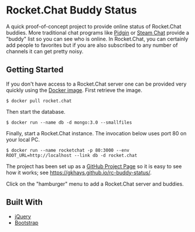 # Rocket.Chat Buddy Status

A quick proof-of-concept project to provide online status of Rocket.Chat buddies. More traditional chat programs like [Pidgin](https://pidgin.im/) or [Steam Chat](https://steamcommunity.com/chat/) provide a "buddy" list so you can see who is online. In Rocket.Chat, you can certainly add people to favorites but if you are also subscribed to any number of channels it can get pretty noisy.

## Getting Started

If you don't have access to a Rocket.Chat server one can be provided very quickly using the [Docker image](https://hub.docker.com/_/rocket-chat). First retrieve the image.
```
$ docker pull rocket.chat
```
Then start the database.
```
$ docker run --name db -d mongo:3.0 --smallfiles
```
Finally, start a Rocket.Chat instance. The invocation below uses port 80 on your local PC.
```
$ docker run --name rocketchat -p 80:3000 --env ROOT_URL=http://localhost --link db -d rocket.chat
```

The project has been set up as a [GitHub Project Page](https://help.github.com/en/articles/user-organization-and-project-pages) so it is easy to see how it works; see https://gkhays.github.io/rc-buddy-status/.

Click on the "hamburger" menu to add a Rocket.Chat server and buddies.

## Built With

* [jQuery](https://jquery.com/)
* [Bootstrap](https://getbootstrap.com/)
